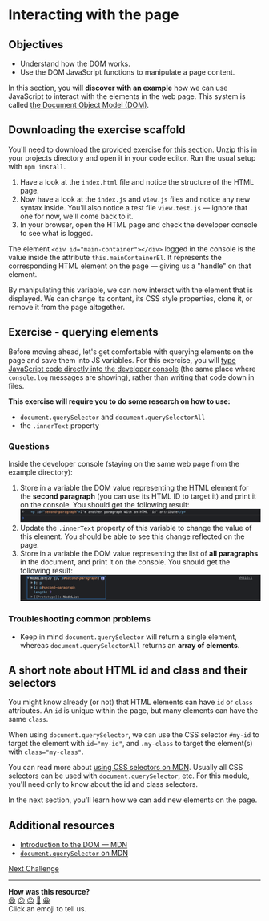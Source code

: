 # Interacting with the page

## Objectives

 * Understand how the DOM works.
 * Use the DOM JavaScript functions to manipulate a page content.

<!-- OMITTED -->

In this section, you will **discover with an example** how we can use JavaScript
to interact with the elements in the web page. This system is called [the
Document Object Model (DOM)](https://javascript.info/dom-nodes).

## Downloading the exercise scaffold

You'll need to download [the provided exercise for this
section](../resources/example-2.zip). Unzip this in your projects directory and
open it in your code editor. Run the usual setup with `npm install`.

1. Have a look at the `index.html` file and notice the structure of the HTML
   page.
2. Now have a look at the `index.js` and `view.js` files and notice any new
   syntax inside. You'll also notice a test file `view.test.js` — ignore that
   one for now, we'll come back to it.
3. In your browser, open the HTML page and check the developer console to see
   what is logged.

The element `<div id="main-container"></div>` logged in the console is the value
inside the attribute `this.mainContainerEl`. It represents the corresponding
HTML element on the page — giving us a "handle" on that element.

By manipulating this variable, we can now interact with the element that is
displayed. We can change its content, its CSS style properties, clone it, or
remove it from the page altogether.

## Exercise - querying elements

Before moving ahead, let's get comfortable with querying elements on the page
and save them into JS variables. For this exercise, you will [type JavaScript
code directly into the developer
console](https://developer.chrome.com/docs/devtools/console/javascript/) (the
same place where `console.log` messages are showing), rather than writing that
code down in files.

**This exercise will require you to do some research on how to use:**
  * `document.querySelector` and `document.querySelectorAll`
  * the `.innerText` property

### Questions

Inside the developer console (staying on the same web page from the example
directory):

1. Store in a variable the DOM value representing the HTML element for the
   **second paragraph** (you can use its HTML ID to target it) and print it on
   the console. You should get the following result:
   ![Screenshot](./resources/dom-selector-1.png)
2. Update the `.innerText` property of this variable to change the value of this
   element. You should be able to see this change reflected on the page.
2. Store in a variable the DOM value representing the list of **all paragraphs**
   in the document, and print it on the console. You should get the following
   result: ![Screenshot](./resources/dom-selector-2.png)

### Troubleshooting common problems

 * Keep in mind `document.querySelector` will return a single element, whereas
 `document.querySelectorAll` returns an **array of elements**.

## A short note about HTML id and class and their selectors

You might know already (or not) that HTML elements can have `id` or `class`
attributes. An `id` is unique within the page, but many elements can have the
same `class`.

When using `document.querySelector`, we can use the CSS selector `#my-id` to
target the element with `id="my-id"`, and `.my-class` to target the element(s)
with `class="my-class"`.

You can read more about [using CSS selectors on
MDN](https://developer.mozilla.org/en-US/docs/Web/CSS/CSS_Selectors). Usually
all CSS selectors can be used with `document.querySelector`, etc. For this
module, you'll need only to know about the id and class selectors.

In the next section, you'll learn how we can add new elements on the page.

## Additional resources

 * [Introduction to the DOM —
   MDN](https://developer.mozilla.org/en-US/docs/Web/API/Document_Object_Model/Introduction)
 * [`document.querySelector` on
   MDN](https://developer.mozilla.org/en-US/docs/Web/API/Document/querySelector)

[Next Challenge](07_modifying_the_page.md)

<!-- BEGIN GENERATED SECTION DO NOT EDIT -->

---

**How was this resource?**  
[😫](https://airtable.com/shrUJ3t7KLMqVRFKR?prefill_Repository=makersacademy/javascript-web-applications&prefill_File=contents/06_interacting_with_the_page.md&prefill_Sentiment=😫) [😕](https://airtable.com/shrUJ3t7KLMqVRFKR?prefill_Repository=makersacademy/javascript-web-applications&prefill_File=contents/06_interacting_with_the_page.md&prefill_Sentiment=😕) [😐](https://airtable.com/shrUJ3t7KLMqVRFKR?prefill_Repository=makersacademy/javascript-web-applications&prefill_File=contents/06_interacting_with_the_page.md&prefill_Sentiment=😐) [🙂](https://airtable.com/shrUJ3t7KLMqVRFKR?prefill_Repository=makersacademy/javascript-web-applications&prefill_File=contents/06_interacting_with_the_page.md&prefill_Sentiment=🙂) [😀](https://airtable.com/shrUJ3t7KLMqVRFKR?prefill_Repository=makersacademy/javascript-web-applications&prefill_File=contents/06_interacting_with_the_page.md&prefill_Sentiment=😀)  
Click an emoji to tell us.

<!-- END GENERATED SECTION DO NOT EDIT -->
